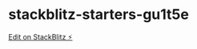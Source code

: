 # stackblitz-starters-gu1t5e

[Edit on StackBlitz ⚡️](https://stackblitz.com/edit/stackblitz-starters-gu1t5e)